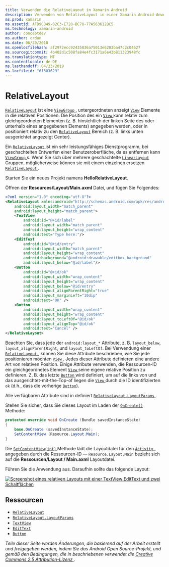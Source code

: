 ```yaml
---
title: Verwenden die RelativeLayout in Xamarin.Android
description: Verwenden von RelativeLayout in einer Xamarin.Android-Anwendung
ms.prod: xamarin
ms.assetid: AFD9C849-02C3-E728-BC78-77A563612BC5
ms.technology: xamarin-android
author: conceptdev
ms.author: crdun
ms.date: 06/29/2018
ms.openlocfilehash: af2972ecc92435836a75013e6203ba47c2c04627
ms.sourcegitcommit: 4b402d1c508fa84e4fc3171a6e43b811323948fc
ms.translationtype: MT
ms.contentlocale: de-DE
ms.lasthandoff: 04/23/2019
ms.locfileid: "61303629"
---
```

# <a name="relativelayout"></a>RelativeLayout

[`RelativeLayout`](https://developer.xamarin.com/api/type/Android.Widget.RelativeLayout/) ist eine [ `ViewGroup` ](https://developer.xamarin.com/api/type/Android.Views.ViewGroup/) , untergeordneten anzeigt [`View`](https://developer.xamarin.com/api/type/Android.Views.View/)
Elemente in die relativen Positionen. Die Position des ein [ `View` ](https://developer.xamarin.com/api/type/Android.Views.View/) kann relativ zum gleichgeordneten Elementen (z. B. hinsichtlich der linken Seite des oder unterhalb eines angegebenen Elements) angegeben werden, oder in positioniert relativ zu den [`RelativeLayout`](https://developer.xamarin.com/api/type/Android.Widget.RelativeLayout/)
Bereich (z. B. links unten ausgerichtet angezeigt Center).

Ein [ `RelativeLayout` ](https://developer.xamarin.com/api/type/Android.Widget.RelativeLayout/) ist ein sehr leistungsfähiges Dienstprogramm, bei geschachtelten Entwerfen einer Benutzeroberfläche, da es entfernen kann [ `ViewGroup` ](https://developer.xamarin.com/api/type/Android.Views.ViewGroup/)s. Wenn Sie sich über mehrere geschachtelte [`LinearLayout`](https://developer.xamarin.com/api/type/Android.Widget.LinearLayout/)
Gruppen, möglicherweise können sie mit einem einzelnen ersetzen [ `RelativeLayout` ](https://developer.xamarin.com/api/type/Android.Widget.RelativeLayout/).

Starten Sie ein neues Projekt namens **HelloRelativeLayout**.

Öffnen der **Resources/Layout/Main.axml** Datei, und fügen Sie Folgendes:

```xml
<?xml version="1.0" encoding="utf-8"?>
<RelativeLayout xmlns:android="http://schemas.android.com/apk/res/android"
    android:layout_width="match_parent"
    android:layout_height="match_parent">
    <TextView
        android:id="@+id/label"
        android:layout_width="match_parent"
        android:layout_height="wrap_content"
        android:text="Type here:"/>
    <EditText
        android:id="@+id/entry"
        android:layout_width="match_parent"
        android:layout_height="wrap_content"
        android:background="@android:drawable/editbox_background"
        android:layout_below="@id/label"/>
    <Button
        android:id="@+id/ok"
        android:layout_width="wrap_content"
        android:layout_height="wrap_content"
        android:layout_below="@id/entry"
        android:layout_alignParentRight="true"
        android:layout_marginLeft="10dip"
        android:text="OK" />
    <Button
        android:layout_width="wrap_content"
        android:layout_height="wrap_content"
        android:layout_toLeftOf="@id/ok"
        android:layout_alignTop="@id/ok"
        android:text="Cancel" />
</RelativeLayout>
```

Beachten Sie, dass jede der `android:layout_*` Attribute, z. B. `layout_below`, `layout_alignParentRight`, und `layout_toLeftOf`.
Bei Verwendung einer [ `RelativeLayout` ](https://developer.xamarin.com/api/type/Android.Widget.RelativeLayout/), können Sie diese Attribute beschrieben, wie Sie jede positionieren möchten [ `View` ](https://developer.xamarin.com/api/type/Android.Views.View/). Jedes dieser Attribute definieren eine andere Art von relativen Position. Einige Attribute verwenden, die Ressourcen-ID ein gleichgeordnetes Element [ `View` ](https://developer.xamarin.com/api/type/Android.Views.View/) seine eigene relative Position zu definieren. Z. B. das letzte [ `Button` ](https://developer.xamarin.com/api/type/Android.Widget.Button/) wird definiert, um auf die links von und das ausgerichtet-mit-the-Top-of liegen die [ `View` ](https://developer.xamarin.com/api/type/Android.Views.View/) durch die ID identifizierten `ok` (d.h., dass die vorherige [`Button`](https://developer.xamarin.com/api/type/Android.Widget.Button/)).

Alle verfügbaren Attribute sind in definiert [ `RelativeLayout.LayoutParams` ](https://developer.xamarin.com/api/type/Android.Widget.RelativeLayout+LayoutParams/).

Stellen Sie sicher, dass Sie dieses Layout im Laden der [`OnCreate()`](https://developer.xamarin.com/api/member/Android.App.Activity.OnCreate/p/Android.OS.Bundle/)
Methode:

```csharp
protected override void OnCreate (Bundle savedInstanceState)
{
    base.OnCreate (savedInstanceState);
    SetContentView (Resource.Layout.Main);
}
```

Die [ `SetContentView(int)` ](https://developer.xamarin.com/api/member/Android.App.Activity.SetContentView/p/System.Int32/) Methode lädt die Layoutdatei für den [ `Activity` ](https://developer.xamarin.com/api/type/Android.App.Activity/), angegeben durch die Ressourcen-ID &mdash; `Resource.Layout.Main` bezieht sich auf die **Ressourcen/Layout / Main.axml** Layoutdatei.

Führen Sie die Anwendung aus. Daraufhin sollte das folgende Layout:

[![Screenshot eines relativen Layouts mit einer TextView EditText und zwei Schaltflächen](relative-layout-images/helloviews2.png)](relative-layout-images/helloviews2.png#lightbox)


## <a name="resources"></a>Ressourcen

-   [`RelativeLayout`](https://developer.xamarin.com/api/type/Android.Widget.RelativeLayout/)
-   [`RelativeLayout.LayoutParams`](https://developer.xamarin.com/api/type/Android.Widget.RelativeLayout+LayoutParams/)
-   [`TextView`](https://developer.xamarin.com/api/type/Android.Widget.TextView/)
-   [`EditText`](https://developer.xamarin.com/api/type/Android.Widget.EditText/)
-   [`Button`](https://developer.xamarin.com/api/type/Android.Widget.Button/)


*Teile dieser Seite werden Änderungen, die basierend auf der Arbeit erstellt und freigegeben werden, indem Sie das Android Open Source-Projekt, und gemäß den Bedingungen, die in beschriebenen verwendet die*
[*Creative Commons 2.5 Attribution-Lizenz* ](http://creativecommons.org/licenses/by/2.5/).
